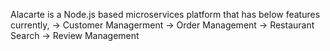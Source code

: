 Alacarte is a Node.js based microservices platform that has below features currently,
-> Customer Managerment
-> Order Management
-> Restaurant Search 
-> Review Management
